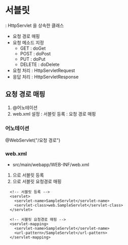 # 서블릿
: HttpServlet 을 상속한 클래스

- 요청 경로 매핑
- 요청 메소드 지정
	- GET : doGet
	- POST : doPost
	- PUT : doPut
	- DELETE : doDelete
- 요청 처리 : HttpServletRequest
- 응답 처리 : HttpServletResponse

## 요청 경로 매핑
1. @어노테이션
2. web.xml 설정
<servlet> : 서블릿 등록
<servlet-mapping> : 요청 경로 매핑

### 어노테이션
@WebServlet("/요청 경로")

### web.xml
- src/main/webapp/WEB-INF/web.xml
1. <servlet> 으로 서블릿 등록
2. <servlet-mapping> 으로 서블릿 요청경로 매핑
```
  <!-- 서블릿 등록 -->
  <servlet>
  	<servlet-name>SampleServlet</servlet-name>
  	<servlet-class>web.SampleServlet</servlet-class>
  </servlet>
  
  <!-- 서블릿 요청경로 매핑 -->
  <servlet-mapping>
  	<servlet-name>SampleServlet</servlet-name>
  	<url-pattern>/SampleServlet</url-pattern>
  </servlet-mapping>
```
 
